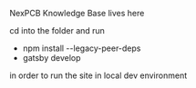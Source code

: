 NexPCB Knowledge Base lives here

cd into the folder and run
  -   npm install --legacy-peer-deps
  -   gatsby develop

in order to run the site in local dev environment
